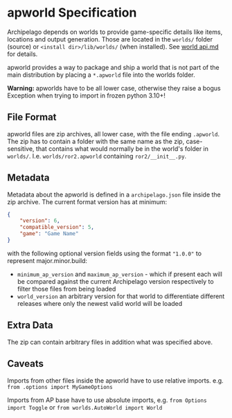 # apworld Specification

Archipelago depends on worlds to provide game-specific details like items, locations and output generation.
Those are located in the `worlds/` folder (source) or `<install dir>/lib/worlds/` (when installed).
See [world api.md](world%20api.md) for details.

apworld provides a way to package and ship a world that is not part of the main distribution by placing a `*.apworld`
file into the worlds folder.

**Warning:** apworlds have to be all lower case, otherwise they raise a bogus Exception when trying to import in frozen python 3.10+!


## File Format

apworld files are zip archives, all lower case, with the file ending `.apworld`.
The zip has to contain a folder with the same name as the zip, case-sensitive, that contains what would normally be in
the world's folder in `worlds/`. I.e. `worlds/ror2.apworld` containing `ror2/__init__.py`.


## Metadata

Metadata about the apworld is defined in a `archipelago.json` file inside the zip archive.
The current format version has at minimum:
```json
{
    "version": 6,
    "compatible_version": 5,
    "game": "Game Name"
}
```

with the following optional version fields using the format `"1.0.0"` to represent major.minor.build:
* `minimum_ap_version` and `maximum_ap_version` - which if present each will be compared against the current
  Archipelago version respectively to filter those files from being loaded
* `world_version` an arbitrary version for that world to differentiate different releases where only
  the newest valid world will be loaded


## Extra Data

The zip can contain arbitrary files in addition what was specified above.


## Caveats

Imports from other files inside the apworld have to use relative imports. e.g. `from .options import MyGameOptions`

Imports from AP base have to use absolute imports, e.g. `from Options import Toggle` or
`from worlds.AutoWorld import World`
